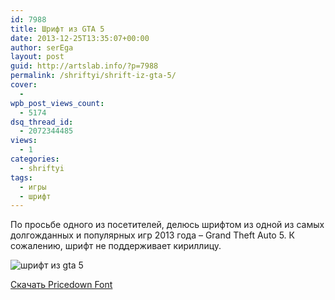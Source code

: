 ```yaml
---
id: 7988
title: Шрифт из GTA 5
date: 2013-12-25T13:35:07+00:00
author: serEga
layout: post
guid: http://artslab.info/?p=7988
permalink: /shriftyi/shrift-iz-gta-5/
cover:
  -
wpb_post_views_count:
  - 5174
dsq_thread_id:
  - 2072344485
views:
  - 1
categories:
  - shriftyi
tags:
  - игры
  - шрифт
---
```

По просьбе одного из посетителей, делюсь шрифтом из одной из самых долгожданных и популярных игр 2013 года &#8211; Grand Theft Auto 5. К сожалению, шрифт не поддерживает кириллицу.

<img src="http://googledrive.com/host/0B9lHVSSSdxdxd0hjdUdmRzY3Tjg/shrift-gta-5.png" alt="шрифт из gta 5" class="aligncenter size-medium wp-image-7989" srcset="http://googledrive.com/host/0B9lHVSSSdxdxd0hjdUdmRzY3Tjg/shrift-gta-5.png 564w, http://googledrive.com/host/0B9lHVSSSdxdxd0hjdUdmRzY3Tjg/shrift-gta-5-300x63.png 300w" sizes="(max-width: 564px) 100vw, 564px" /></a>

[Скачать Pricedown Font](https://app.box.com/s/9h76ag4nt1oap3eg50wq)